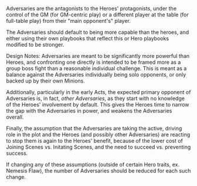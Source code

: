 Adversaries are the antagonists to the Heroes' protagonists, under the control of the GM (for GM-centric play) or a different player at the table (for full-table play) from their "main opponent's" player.

The Adversaries should default to being more capable than the heroes, and either using their own playbooks that reflect this or Hero playbooks modified to be stronger.

Design Notes:
Adversaries are meant to be significantly more powerful than Heroes, and confronting one directly is intended to be framed more as a group boss fight than a reasonable individual challenge. This is meant as a balance against the Adversaries individually being solo opponents, or only backed up by their own Minions. 

Additionally, particularly in the early Acts, the expected primary opponent of Adversaries is, in fact, *other Adversaries*, as they start with no knowledge of the Heroes' involvement by default. This gives the Heroes time to narrow the gap with the Adversaries in power, and weakens the Adversaries overall.

Finally, the assumption that the Adversaries are taking the active, driving role in the plot and the Heroes (and possibly other Adversaries) are reacting to stop them is again to the Heroes' benefit, because of the lower cost of Joining Scenes vs. Initating Scenes, and the need to succeed vs. preventing success.

If changing any of these assumptions (outside of certain Hero traits, ex. Nemesis Flaw), the number of Adversaries should be reduced for each such change.